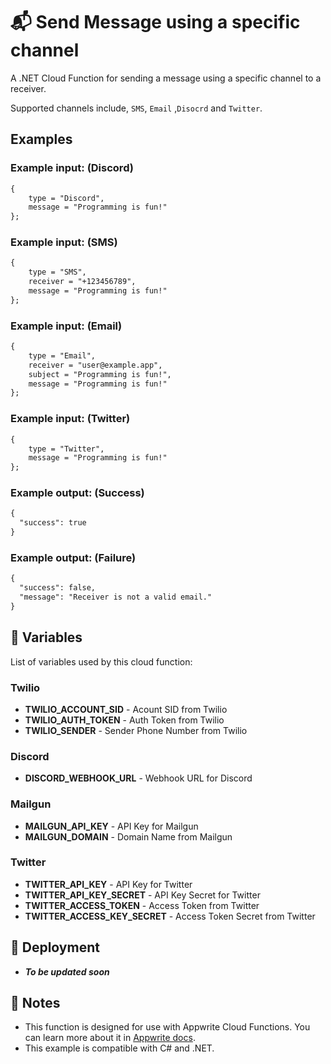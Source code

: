 # 📬 Send Message using a specific channel

A .NET Cloud Function for sending a message using a specific channel to a receiver.

Supported channels include, `SMS`, `Email` ,`Disocrd` and `Twitter`.

## Examples

### Example input: (Discord)

```markdown
{
    type = "Discord",
    message = "Programming is fun!"
};
```

### Example input: (SMS)

```markdown
{
    type = "SMS",
    receiver = "+123456789",
    message = "Programming is fun!"
};
```

### Example input: (Email)

```markdown
{
    type = "Email",
    receiver = "user@example.app",
    subject = "Programming is fun!",
    message = "Programming is fun!"
};
```

### Example input: (Twitter)

```markdown
{
    type = "Twitter",
    message = "Programming is fun!"
};
```

### Example output: (Success)

```markdown
{
  "success": true
}
```

### Example output: (Failure)

```markdown
{
  "success": false,
  "message": "Receiver is not a valid email."
}
```

## 📝 Variables

List of variables used by this cloud function:

### Twilio

- **TWILIO_ACCOUNT_SID** - Acount SID from Twilio
- **TWILIO_AUTH_TOKEN** - Auth Token from Twilio
- **TWILIO_SENDER** - Sender Phone Number from Twilio

### Discord

- **DISCORD_WEBHOOK_URL** - Webhook URL for Discord

### Mailgun

- **MAILGUN_API_KEY** - API Key for Mailgun
- **MAILGUN_DOMAIN** - Domain Name from Mailgun

### Twitter

- **TWITTER_API_KEY** - API Key for Twitter
- **TWITTER_API_KEY_SECRET** - API Key Secret for Twitter
- **TWITTER_ACCESS_TOKEN** - Access Token from Twitter
- **TWITTER_ACCESS_KEY_SECRET** - Access Token Secret from Twitter

## 🚀 Deployment

<!-- To do:
1. Update the deployment section  -->
- ***To be updated soon***

## 📝 Notes

- This function is designed for use with Appwrite Cloud Functions. You can learn more about it in [Appwrite docs](https://appwrite.io/docs/functions).
- This example is compatible with C# and .NET.
